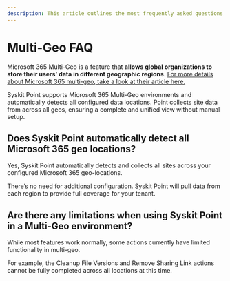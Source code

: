 ```yaml
---
description: This article outlines the most frequently asked questions about multi-geo availability in Syskit Point.
---
```


# Multi-Geo FAQ

Microsoft 365 Multi-Geo is a feature that **allows global organizations to store their users’ data in different geographic regions**. [For more details about Microsoft 365 multi-geo, take a look at their article here.](https://learn.microsoft.com/en-us/microsoft-365/enterprise/microsoft-365-multi-geo?view=o365-worldwide)

Syskit Point supports Microsoft 365 Multi-Geo environments and automatically detects all configured data locations. Point collects site data from across all geos, ensuring a complete and unified view without manual setup.


## Does Syskit Point automatically detect all Microsoft 365 geo locations?

Yes, Syskit Point automatically detects and collects all sites across your configured Microsoft 365 geo-locations. 

There’s no need for additional configuration. Syskit Point will pull data from each region to provide full coverage for your tenant.

## Are there any limitations when using Syskit Point in a Multi-Geo environment?

While most features work normally, some actions currently have limited functionality in multi-geo. 

For example, the Cleanup File Versions and Remove Sharing Link actions cannot be fully completed across all locations at this time. 
 